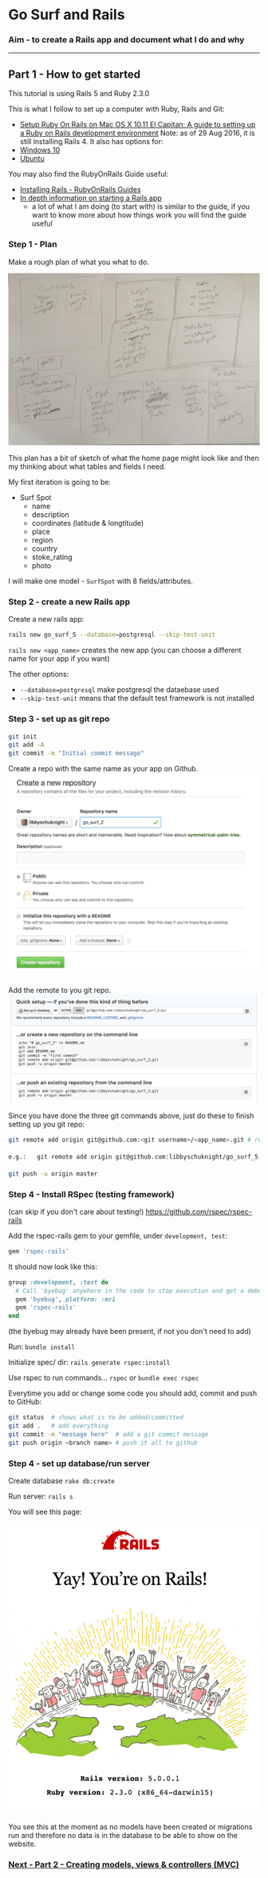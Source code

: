 # Go Surf and Rails

### Aim - to create a Rails app and document what I do and why
---
## Part 1 - How to get started

This tutorial is using Rails 5 and Ruby 2.3.0

This is what I follow to set up a computer with Ruby, Rails and Git:
- [Setup Ruby On Rails on Mac OS X 10.11 El Capitan: A guide to setting up a Ruby on Rails development environment](https://gorails.com/setup/osx/10.11-el-capitan)
Note: as of 29 Aug 2016, it is still installing Rails 4.
It also has options for:
- [Windows 10](https://gorails.com/setup/windows/10)
- [Ubuntu](https://gorails.com/setup/ubuntu/16.04)

You may also find the RubyOnRails Guide useful:
- [Installing Rails - RubyOnRails Guides](http://guides.rubyonrails.org/getting_started.html#installing-rails)
- [In depth information on starting a Rails app](http://guides.rubyonrails.org/getting_started.html#creating-the-blog-application)
  - a lot of what I am doing (to start with) is similar to the guide, if you want to know more about how things work you will find the guide useful

### Step 1 - Plan
Make a rough plan of what you what to do.

![plan](images/go_surf.JPG)

This plan has a bit of sketch of what the home page might look like and then my thinking about what tables and fields I need.

My first iteration is going to be:
- Surf Spot
  - name
  - description
  - coordinates (latitude & longtitude)
  - place
  - region
  - country
  - stoke_rating
  - photo

I will make one model - `SurfSpot` with 8 fields/attributes.

### Step 2 - create a new Rails app

Create a new rails app:
```bash
rails new go_surf_5 --database=postgresql --skip-test-unit
```

`rails new <app_name>` creates the new app (you can choose a different name for your app if you want)

The other options:
- `--database=postgresql` make postgresql the dataebase used
- `--skip-test-unit` means that the default test framework is not installed

### Step 3 - set up as git repo

```bash
git init
git add -A
git commit -m "Initial commit message"
```

Create a repo with the same name as your app on Github.
![create_repo_github](images/creating_repo.png)

Add the remote to you git repo.
![add_remote](images/adding_remote.png)

Since you have done the three git commands above, just do these to finish setting up you git repo:
```bash
git remote add origin git@github.com:<git username>/<app_name>.git # replace username and app name

e.g.:   git remote add origin git@github.com:libbyschuknight/go_surf_5.git

git push -u origin master
```

### Step 4 - Install RSpec (testing framework)
(can skip if you don't care about testing!)
https://github.com/rspec/rspec-rails

Add the rspec-rails gem to your gemfile, under `development, test`:

```ruby
gem 'rspec-rails'
```
It should now look like this:
```ruby
group :development, :test do
  # Call 'byebug' anywhere in the code to stop execution and get a debugger console
  gem 'byebug', platform: :mri
  gem 'rspec-rails'  
end
```
(the byebug may already have been present, if not you don't need to add)


Run:
`bundle install`

Initialize spec/ dir:
`rails generate rspec:install`

Use rspec to run commands... `rspec` or `bundle exec rspec`

Everytime you add or change some code you should add, commit and push to GitHub:

```bash
git status  # shows what is to be added/committed
git add .   # add everything
git commit -m "message here"  # add a git commit message
git push origin <branch name> # push it all to github
```

### Step 4 - set up database/run server
Create database
`rake db:create`

Run server:
`rails s`

You will see this page:

![your_one_rails](images/your_on_rails.png)

You see this at the moment as no models have been created or migrations run and therefore no data is in the database to be able to show on the website.

### [Next - Part 2 - Creating models, views & controllers (MVC)](2_my_go_surf_project.md)
